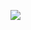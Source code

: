 <img src="https://github.com/tainami/aula-api-com-fetch/assets/121645958/73532c16-70ee-4a49-94f5-c3319463c7f9)"><img>

